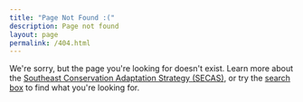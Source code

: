 ```yaml
---
title: "Page Not Found :("
description: Page not found
layout: page
permalink: /404.html
---
```


We're sorry, but the page you're looking for doesn't exist. Learn more about the [Southeast Conservation Adaptation Strategy (SECAS)](http://secassoutheast.org/about), or try the <a href="#search" class="search-button">search box</a> to find what you're looking for.
